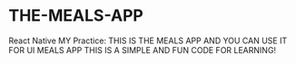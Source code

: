 # THE-MEALS-APP
React Native MY Practice: THIS IS THE MEALS APP AND YOU CAN USE IT FOR UI MEALS APP THIS IS A SIMPLE AND FUN CODE FOR LEARNING!
